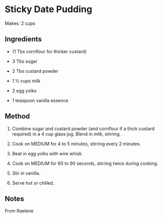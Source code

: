# Sticky Date Pudding


Makes:  2 cups

## Ingredients

* (1 Tbs cornflour for thicker custard)

* 3 Tbs sugar

* 2 Tbs custard powder

* 1 ½ cups milk

* 2 egg yolks

* 1 teaspoon vanilla essence

## Method

1. Combine sugar and custard powder (and cornflour if a thick custard required) in a 4 cup glass jug.  Blend in milk, stirring.

2. Cook on MEDIUM for 4 to 5 minutes, stirring every 2 minutes.

3. Beat in egg yolks with wire whisk.

4. Cook on MEDIUM for 60 to 90 seconds, stirring twice during cooking. 

5. Stir in vanilla.

6. Serve hot or chilled.

## Notes

From Raelene
